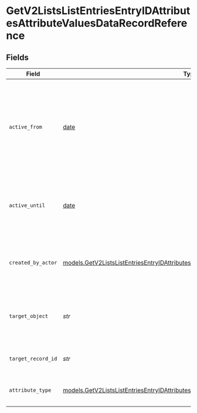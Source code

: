# GetV2ListsListEntriesEntryIDAttributesAttributeValuesDataRecordReference


## Fields

| Field                                                                                                                                                                                      | Type                                                                                                                                                                                       | Required                                                                                                                                                                                   | Description                                                                                                                                                                                | Example                                                                                                                                                                                    |
| ------------------------------------------------------------------------------------------------------------------------------------------------------------------------------------------ | ------------------------------------------------------------------------------------------------------------------------------------------------------------------------------------------ | ------------------------------------------------------------------------------------------------------------------------------------------------------------------------------------------ | ------------------------------------------------------------------------------------------------------------------------------------------------------------------------------------------ | ------------------------------------------------------------------------------------------------------------------------------------------------------------------------------------------ |
| `active_from`                                                                                                                                                                              | [date](https://docs.python.org/3/library/datetime.html#date-objects)                                                                                                                       | :heavy_check_mark:                                                                                                                                                                         | The point in time at which this value was made "active". `active_from` can be considered roughly analogous to `created_at`.                                                                | 2023-01-01T15:00:00.000000000Z                                                                                                                                                             |
| `active_until`                                                                                                                                                                             | [date](https://docs.python.org/3/library/datetime.html#date-objects)                                                                                                                       | :heavy_check_mark:                                                                                                                                                                         | The point in time at which this value was deactivated. If `null`, the value is active.                                                                                                     | 2023-01-01T15:00:00.000000000Z                                                                                                                                                             |
| `created_by_actor`                                                                                                                                                                         | [models.GetV2ListsListEntriesEntryIDAttributesAttributeValuesCreatedByActor7](../models/getv2listslistentriesentryidattributesattributevaluescreatedbyactor7.md)                           | :heavy_check_mark:                                                                                                                                                                         | The actor that created this value.                                                                                                                                                         | {<br/>"type": "workspace-member",<br/>"id": "50cf242c-7fa3-4cad-87d0-75b1af71c57b"<br/>}                                                                                                   |
| `target_object`                                                                                                                                                                            | *str*                                                                                                                                                                                      | :heavy_check_mark:                                                                                                                                                                         | A slug identifying the object that the referenced record belongs to.                                                                                                                       | people                                                                                                                                                                                     |
| `target_record_id`                                                                                                                                                                         | *str*                                                                                                                                                                                      | :heavy_check_mark:                                                                                                                                                                         | A UUID to identify the referenced record.                                                                                                                                                  | 891dcbfc-9141-415d-9b2a-2238a6cc012d                                                                                                                                                       |
| `attribute_type`                                                                                                                                                                           | [models.GetV2ListsListEntriesEntryIDAttributesAttributeValuesAttributeTypeRecordReference](../models/getv2listslistentriesentryidattributesattributevaluesattributetyperecordreference.md) | :heavy_check_mark:                                                                                                                                                                         | The attribute type of the value.                                                                                                                                                           | record-reference                                                                                                                                                                           |